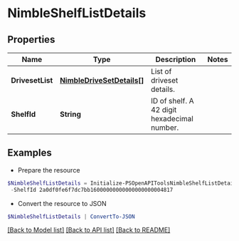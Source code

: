 # NimbleShelfListDetails
## Properties

Name | Type | Description | Notes
------------ | ------------- | ------------- | -------------
**DrivesetList** | [**NimbleDriveSetDetails[]**](NimbleDriveSetDetails.md) | List of driveset details. | 
**ShelfId** | **String** | ID of shelf. A 42 digit hexadecimal number. | 

## Examples

- Prepare the resource
```powershell
$NimbleShelfListDetails = Initialize-PSOpenAPIToolsNimbleShelfListDetails  -DrivesetList null `
 -ShelfId 2a0df0fe6f7dc7bb16000000000000000000004817
```

- Convert the resource to JSON
```powershell
$NimbleShelfListDetails | ConvertTo-JSON
```

[[Back to Model list]](../README.md#documentation-for-models) [[Back to API list]](../README.md#documentation-for-api-endpoints) [[Back to README]](../README.md)

